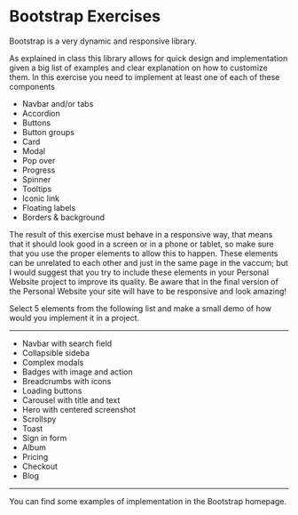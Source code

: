 # Bootstrap Exercises

Bootstrap is a very dynamic and responsive library.

As explained in class this library allows for quick design and implementation given a big list of examples and clear explanation on how to customize them.
In this exercise you need to implement at least one of each of these components

- Navbar and/or tabs
- Accordion
- Buttons
- Button groups
- Card
- Modal
- Pop over
- Progress
- Spinner
- Tooltips
- Iconic link
- Floating labels
- Borders & background

The result of this exercise must behave in a responsive way, that means that it should look good in a screen or in a phone or tablet, so make sure that you use the proper elements to allow this to happen. These elements can be unrelated to each other and just in the same page in the vaccum; but I would suggest that you try to include these elements in your Personal Website project to improve its quality. Be aware that in the final version of the Personal Website your site will have to be responsive and look amazing!

Select 5 elements from the following list and make a small demo of how would you implement it in a project.

---

- Navbar with search field
- Collapsible sideba
- Complex modals
- Badges with image and action
- Breadcrumbs with icons
- Loading buttons
- Carousel with title and text
- Hero with centered screenshot
- Scrollspy
- Toast
- Sign in form
- Album
- Pricing
- Checkout
- Blog

---

You can find some examples of implementation in the Bootstrap homepage.
